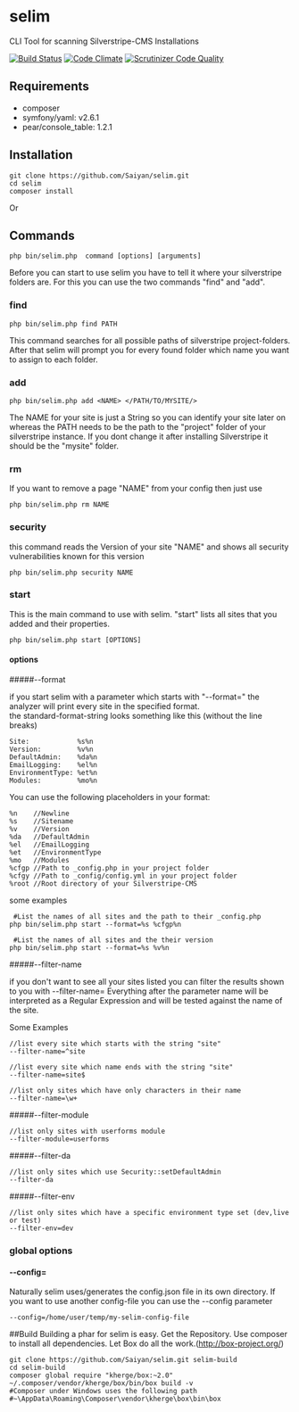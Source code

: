 selim
=====
CLI Tool for scanning Silverstripe-CMS Installations

[![Build Status](https://travis-ci.org/Saiyan/selim.svg?branch=master)](https://travis-ci.org/Saiyan/selim)
[![Code Climate](https://codeclimate.com/github/Saiyan/selim/badges/gpa.svg)](https://codeclimate.com/github/Saiyan/selim)
[![Scrutinizer Code Quality](https://scrutinizer-ci.com/g/Saiyan/selim/badges/quality-score.png?b=master)](https://scrutinizer-ci.com/g/Saiyan/selim/?branch=master)


## Requirements

- composer
- symfony/yaml: v2.6.1
- pear/console_table: 1.2.1


## Installation

```
git clone https://github.com/Saiyan/selim.git
cd selim
composer install
```

Or 

## Commands

```
php bin/selim.php  command [options] [arguments]
```

Before you can start to use selim you have to tell it where your silverstripe folders are.
For this you can use the two commands "find" and "add". 

### find
```
php bin/selim.php find PATH
```
This command searches for all possible paths of silverstripe project-folders.
After that selim will prompt you for every found folder which name you want to assign to each folder.

### add
```
php bin/selim.php add <NAME> </PATH/TO/MYSITE/>
```

The NAME for your site is just a String so you can identify your site later on whereas the PATH needs to be the path to the "project" folder of your silverstripe instance.
If you dont change it after installing Silverstripe it should be the "mysite" folder.

### rm
If you want to remove a page "NAME" from your config then just use

```
php bin/selim.php rm NAME
```

### security
this command reads the Version of your site "NAME" and shows all security vulnerabilities known for this version   

```
php bin/selim.php security NAME
``` 

### start

This is the main command to use with selim. "start" lists all sites that you added and their properties.

```
php bin/selim.php start [OPTIONS]
```

#### options
#####--format

if you start selim with a parameter which starts with "--format=" the analyzer will print every site in the specified format.  
the standard-format-string looks something like this (without the line breaks) 

```
Site:            %s%n
Version:         %v%n
DefaultAdmin:    %da%n
EmailLogging:    %el%n
EnvironmentType: %et%n
Modules:         %mo%n
```

You can use the following placeholders in your format:
```
%n    //Newline
%s    //Sitename
%v    //Version
%da   //DefaultAdmin
%el   //EmailLogging
%et   //EnvironmentType
%mo   //Modules
%cfgp //Path to _config.php in your project folder
%cfgy //Path to _config/config.yml in your project folder
%root //Root directory of your Silverstripe-CMS
```

some examples
```
 #List the names of all sites and the path to their _config.php
php bin/selim.php start --format=%s %cfgp%n

 #List the names of all sites and the their version
php bin/selim.php start --format=%s %v%n
```

#####--filter-name

if you don't want to see all your sites listed you can filter the results shown to you with --filter-name=
Everything after the parameter name will be interpreted as a Regular Expression and will be tested against the name of the site.
 
Some Examples
```
//list every site which starts with the string "site"
--filter-name=^site

//list every site which name ends with the string "site"
--filter-name=site$

//list only sites which have only characters in their name  
--filter-name=\w+
```

#####--filter-module
```
//list only sites with userforms module  
--filter-module=userforms
```

#####--filter-da
```
//list only sites which use Security::setDefaultAdmin   
--filter-da
```

#####--filter-env
```
//list only sites which have a specific environment type set (dev,live or test)   
--filter-env=dev
```

### global options
#### --config=

Naturally selim uses/generates the config.json file in its own directory. If you want to use another config-file you can use the --config parameter 

```
--config=/home/user/temp/my-selim-config-file
```

##Build
Building a phar for selim is easy.
Get the Repository.
Use composer to install all dependencies.
Let Box do all the work.(http://box-project.org/)
```
git clone https://github.com/Saiyan/selim.git selim-build
cd selim-build
composer global require "kherge/box:~2.0"
~/.composer/vendor/kherge/box/bin/box build -v
#Composer under Windows uses the following path 
#~\AppData\Roaming\Composer\vendor\kherge\box\bin\box
```
